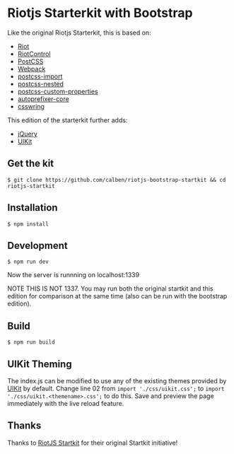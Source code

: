 # Riotjs Starterkit with Bootstrap

Like the original Riotjs Starterkit, this is based on:

* [Riot](https://muut.com/riotjs/)
* [RiotControl](https://github.com/jimsparkman/RiotControl/)
* [PostCSS](https://github.com/postcss/postcss)
* [Webpack](http://webpack.github.io/)
* [postcss-import](https://github.com/postcss/postcss-import)
* [postcss-nested](https://github.com/postcss/postcss-nested)
* [postcss-custom-properties](https://github.com/postcss/postcss-custom-properties)
* [autoprefixer-core](https://github.com/postcss/autoprefixer-core)
* [csswring](https://github.com/hail2u/node-csswring)

This edition of the starterkit further adds:

* [jQuery](https://github.com/jquery/jquery)
* [UIKit](https://github.com/uikit/uikit)


## Get the kit

```
$ git clone https://github.com/calben/riotjs-bootstrap-startkit && cd riotjs-startkit
```

## Installation

```
$ npm install
```

## Development

```
$ npm run dev
```

Now the server is runnning on localhost:1339

NOTE THIS IS NOT 1337.
You may run both the original startkit and this edition for comparison at the same time (also can be run with the bootstrap edition).


## Build

```
$ npm run build
```

## UIKit Theming

The index.js can be modified to use any of the existing themes provided by [UIKit](https://github.com/uikit/uikit/) by default.
Change line 02 from `import './css/uikit.css';` to `import './css/uikit.<themename>.css';` to do this.
Save and preview the page immediately with the live reload feature.

## Thanks

Thanks to [RiotJS Startkit](https://github.com/wbkd/riotjs-startkit) for their original Startkit initiative!
